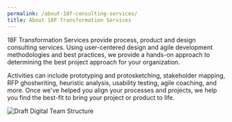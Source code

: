 ```yaml
---
permalink: /about-18f-consulting-services/
title: About 18F Transformation Services
---
```

18F Transformation Services provide process, product and design consulting services.  Using user-centered design and agile development methodologies and best practices, we provide a hands-on approach to determining the best project approach for your organization.   

Activities can include prototyping and protosketching, stakeholder mapping, RFP ghostwriting, heuristic analysis, usability testing, agile coaching, and more.  Once we've helped you align your processes and projects, we help you find the best-fit to bring your project or product to life.

<img src="{{site.baseurl}}/images/18FC_Design_Prod_Diagram_Draft.png" alt="Draft Digital Team Structure">